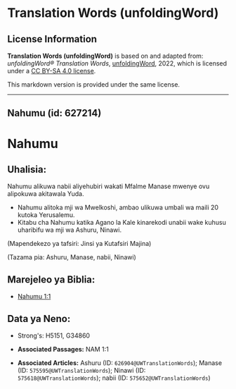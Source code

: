 # Translation Words (unfoldingWord)

## License Information

**Translation Words (unfoldingWord)** is based on and adapted from: _unfoldingWord® Translation Words_, [unfoldingWord](https://unfoldingword.org/utw), 2022, which is licensed under a [CC BY-SA 4.0 license](https://creativecommons.org/licenses/by-sa/4.0/legalcode.en).

This markdown version is provided under the same license.



--------------------------------

## Nahumu (id: 627214)

Nahumu
======

Uhalisia:
---------

Nahumu alikuwa nabii aliyehubiri wakati Mfalme Manase mwenye ovu alipokuwa akitawala Yuda.

* Nahumu alitoka mji wa Mwelkoshi, ambao ulikuwa umbali wa maili 20 kutoka Yerusalemu.
* Kitabu cha Nahumu katika Agano la Kale kinarekodi unabii wake kuhusu uharibifu wa mji wa Ashuru, Ninawi.

(Mapendekezo ya tafsiri: Jinsi ya Kutafsiri Majina)

(Tazama pia: Ashuru, Manase, nabii, Ninawi)

Marejeleo ya Biblia:
--------------------

* [Nahumu 1:1](https://ref.ly/Nah1:1)

Data ya Neno:
-------------

* Strong's: H5151, G34860

* **Associated Passages:** NAM 1:1
* **Associated Articles:** Ashuru (ID: `626904@UWTranslationWords`); Manase (ID: `575595@UWTranslationWords`); Ninawi (ID: `575618@UWTranslationWords`); nabii (ID: `575652@UWTranslationWords`)

